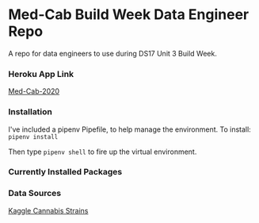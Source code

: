 # Med-Cab Build Week Data Engineer Repo
A repo for data engineers to use during DS17 Unit 3 Build Week.

### Heroku App Link
[Med-Cab-2020](https://med-cab-2020.herokuapp.com)

### Installation
I've included a pipenv Pipefile, to help manage the environment. To install:
`pipenv install`

Then type `pipenv shell` to fire up the virtual environment.

### Currently Installed Packages



### Data Sources
[Kaggle Cannabis Strains](https://www.kaggle.com/kingburrito666/cannabis-strains?select=cannabis.csv)
